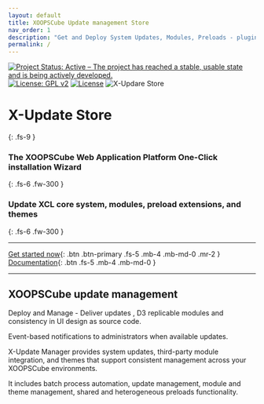 ```yaml
---
layout: default
title: XOOPSCube Update management Store
nav_order: 1
description: "Get and Deploy System Updates, Modules, Preloads - plugin extension - and Themes."
permalink: /
---
```


[![Project Status: Active – The project has reached a stable, usable state and is being actively developed.](https://www.repostatus.org/badges/2.0.0/active.svg)](https://github.com/xoopscube/xcl)
[![License: GPL v2](https://img.shields.io/badge/License-GPL_v2-blue.svg)](https://www.gnu.org/licenses/old-licenses/gpl-2.0.en.html)
[![License](https://img.shields.io/badge/License-BSD_3--Clause-blue.svg)](https://opensource.org/licenses/BSD-3-Clause)
![X-Updare Store](https://img.shields.io/badge/X--Update%20Store-Pending-red)



# X-Update Store
{: .fs-9 }

### The XOOPSCube Web Application Platform One-Click installation Wizard
{: .fs-6 .fw-300 }  

### Update XCL core system, modules, preload extensions, and themes  
{: .fs-6 .fw-300 }  

---
   
[Get started now](/docs/install.md#getting-started){: .btn .btn-primary .fs-5 .mb-4 .mb-md-0 .mr-2 } [Documentation](/docs/install.md){: .btn .fs-5 .mb-4 .mb-md-0 }
   

---

<div class="bg-blue-100">
<h2 class="text-grey-lt-000 mx-auto">XOOPSCube update management</h2>
</div>


Deploy and Manage - Deliver updates , D3 replicable modules and consistency in UI design as source code.  

Event-based notifications to administrators when available updates.  

X-Update Manager provides system updates, third-party module integration, and themes that support consistent management across your XOOPSCube environments.  

It includes batch process automation, update management, module and theme management, shared and heterogeneous preloads functionality.  
